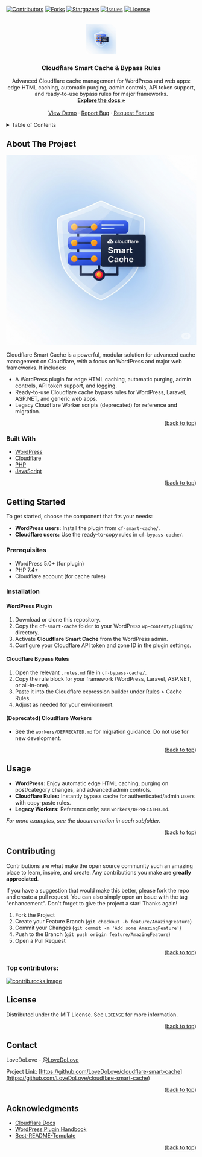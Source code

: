 <!-- Improved compatibility of back to top link: See: https://github.com/othneildrew/Best-README-Template/pull/73 -->
<a id="readme-top"></a>

[![Contributors][contributors-shield]][contributors-url]
[![Forks][forks-shield]][forks-url]
[![Stargazers][stars-shield]][stars-url]
[![Issues][issues-shield]][issues-url]
[![License][license-shield]][license-url]

<br />
<div align="center">
  <a href="https://github.com/LoveDoLove/cloudflare-smart-cache">
    <img src="images/logo.png" alt="Logo" width="80" height="80">
  </a>

<h3 align="center">Cloudflare Smart Cache & Bypass Rules</h3>

  <p align="center">
    Advanced Cloudflare cache management for WordPress and web apps: edge HTML caching, automatic purging, admin controls, API token support, and ready-to-use bypass rules for major frameworks.
    <br />
    <a href="https://github.com/LoveDoLove/cloudflare-smart-cache"><strong>Explore the docs »</strong></a>
    <br />
    <br />
    <a href="https://github.com/LoveDoLove/cloudflare-smart-cache">View Demo</a>
    &middot;
    <a href="https://github.com/LoveDoLove/cloudflare-smart-cache/issues/new?labels=bug&template=bug-report---.md">Report Bug</a>
    &middot;
    <a href="https://github.com/LoveDoLove/cloudflare-smart-cache/issues/new?labels=enhancement&template=feature-request---.md">Request Feature</a>
  </p>
</div>

<details>
  <summary>Table of Contents</summary>
  <ol>
    <li>
      <a href="#about-the-project">About The Project</a>
      <ul>
        <li><a href="#built-with">Built With</a></li>
      </ul>
    </li>
    <li>
      <a href="#getting-started">Getting Started</a>
      <ul>
        <li><a href="#prerequisites">Prerequisites</a></li>
        <li><a href="#installation">Installation</a></li>
      </ul>
    </li>
    <li><a href="#usage">Usage</a></li>
    <li><a href="#roadmap">Roadmap</a></li>
    <li><a href="#contributing">Contributing</a></li>
    <li><a href="#license">License</a></li>
    <li><a href="#contact">Contact</a></li>
    <li><a href="#acknowledgments">Acknowledgments</a></li>
  </ol>
</details>

## About The Project

[![Product Name Screen Shot][product-screenshot]](https://github.com/LoveDoLove/cloudflare-smart-cache)

Cloudflare Smart Cache is a powerful, modular solution for advanced cache management on Cloudflare, with a focus on WordPress and major web frameworks. It includes:
- A WordPress plugin for edge HTML caching, automatic purging, admin controls, API token support, and logging.
- Ready-to-use Cloudflare cache bypass rules for WordPress, Laravel, ASP.NET, and generic web apps.
- Legacy Cloudflare Worker scripts (deprecated) for reference and migration.

<p align="right">(<a href="#readme-top">back to top</a>)</p>

### Built With

* [WordPress](https://wordpress.org/)
* [Cloudflare](https://www.cloudflare.com/)
* [PHP](https://www.php.net/)
* [JavaScript](https://developer.mozilla.org/en-US/docs/Web/JavaScript)

<p align="right">(<a href="#readme-top">back to top</a>)</p>

## Getting Started

To get started, choose the component that fits your needs:
- **WordPress users:** Install the plugin from `cf-smart-cache/`.
- **Cloudflare users:** Use the ready-to-copy rules in `cf-bypass-cache/`.

### Prerequisites

- WordPress 5.0+ (for plugin)
- PHP 7.4+
- Cloudflare account (for cache rules)

### Installation

#### WordPress Plugin
1. Download or clone this repository.
2. Copy the `cf-smart-cache` folder to your WordPress `wp-content/plugins/` directory.
3. Activate **Cloudflare Smart Cache** from the WordPress admin.
4. Configure your Cloudflare API token and zone ID in the plugin settings.

#### Cloudflare Bypass Rules
1. Open the relevant `.rules.md` file in `cf-bypass-cache/`.
2. Copy the rule block for your framework (WordPress, Laravel, ASP.NET, or all-in-one).
3. Paste it into the Cloudflare expression builder under Rules > Cache Rules.
4. Adjust as needed for your environment.

#### (Deprecated) Cloudflare Workers
- See the `workers/DEPRECATED.md` for migration guidance. Do not use for new development.

<p align="right">(<a href="#readme-top">back to top</a>)</p>

## Usage

- **WordPress:** Enjoy automatic edge HTML caching, purging on post/category changes, and advanced admin controls.
- **Cloudflare Rules:** Instantly bypass cache for authenticated/admin users with copy-paste rules.
- **Legacy Workers:** Reference only; see `workers/DEPRECATED.md`.

_For more examples, see the documentation in each subfolder._

<p align="right">(<a href="#readme-top">back to top</a>)</p>

## Contributing

Contributions are what make the open source community such an amazing place to learn, inspire, and create. Any contributions you make are **greatly appreciated**.

If you have a suggestion that would make this better, please fork the repo and create a pull request. You can also simply open an issue with the tag "enhancement".
Don't forget to give the project a star! Thanks again!

1. Fork the Project
2. Create your Feature Branch (`git checkout -b feature/AmazingFeature`)
3. Commit your Changes (`git commit -m 'Add some AmazingFeature'`)
4. Push to the Branch (`git push origin feature/AmazingFeature`)
5. Open a Pull Request

<p align="right">(<a href="#readme-top">back to top</a>)</p>

### Top contributors:

<a href="https://github.com/LoveDoLove/cloudflare-smart-cache/graphs/contributors">
  <img src="https://contrib.rocks/image?repo=LoveDoLove/cloudflare-smart-cache" alt="contrib.rocks image" />
</a>

## License

Distributed under the MIT License. See `LICENSE` for more information.

<p align="right">(<a href="#readme-top">back to top</a>)</p>

## Contact

LoveDoLove - [@LoveDoLove](https://github.com/LoveDoLove)

Project Link: [https://github.com/LoveDoLove/cloudflare-smart-cache](https://github.com/LoveDoLove/cloudflare-smart-cache)

<p align="right">(<a href="#readme-top">back to top</a>)</p>

## Acknowledgments

* [Cloudflare Docs](https://developers.cloudflare.com/)
* [WordPress Plugin Handbook](https://developer.wordpress.org/plugins/)
* [Best-README-Template](https://github.com/othneildrew/Best-README-Template)

<p align="right">(<a href="#readme-top">back to top</a>)</p>

<!-- MARKDOWN LINKS & IMAGES -->
[contributors-shield]: https://img.shields.io/github/contributors/LoveDoLove/cloudflare-smart-cache.svg?style=for-the-badge
[contributors-url]: https://github.com/LoveDoLove/cloudflare-smart-cache/graphs/contributors
[forks-shield]: https://img.shields.io/github/forks/LoveDoLove/cloudflare-smart-cache.svg?style=for-the-badge
[forks-url]: https://github.com/LoveDoLove/cloudflare-smart-cache/network/members
[stars-shield]: https://img.shields.io/github/stars/LoveDoLove/cloudflare-smart-cache.svg?style=for-the-badge
[stars-url]: https://github.com/LoveDoLove/cloudflare-smart-cache/stargazers
[issues-shield]: https://img.shields.io/github/issues/LoveDoLove/cloudflare-smart-cache.svg?style=for-the-badge
[issues-url]: https://github.com/LoveDoLove/cloudflare-smart-cache/issues
[license-shield]: https://img.shields.io/github/license/LoveDoLove/cloudflare-smart-cache.svg?style=for-the-badge
[license-url]: https://github.com/LoveDoLove/cloudflare-smart-cache/blob/master/LICENSE
[linkedin-shield]: https://img.shields.io/badge/-LinkedIn-black.svg?style=for-the-badge&logo=linkedin&colorB=555
[linkedin-url]: https://linkedin.com/in/
[product-screenshot]: images/logo.png
